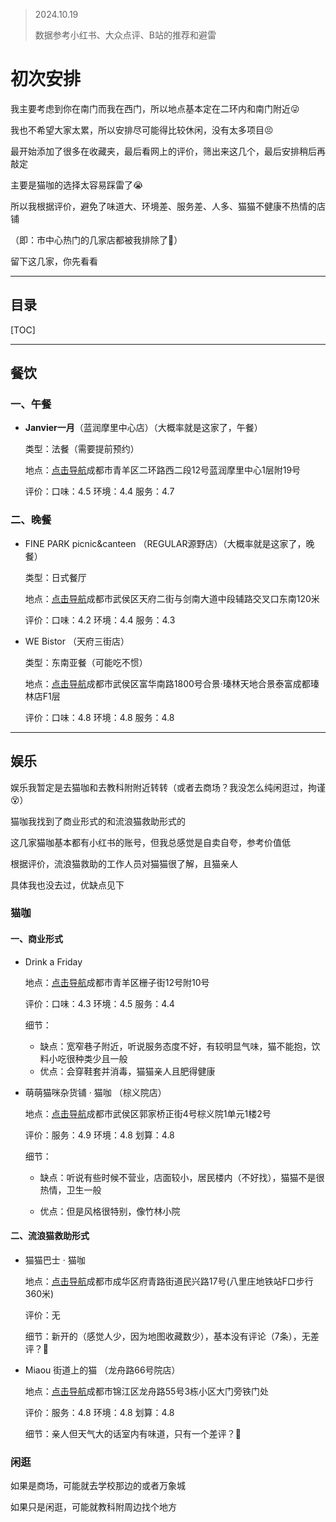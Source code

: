 > 2024.10.19
>
> 数据参考小红书、大众点评、B站的推荐和避雷

# 初次安排

我主要考虑到你在南门而我在西门，所以地点基本定在二环内和南门附近😜

我也不希望大家太累，所以安排尽可能得比较休闲，没有太多项目😣

最开始添加了很多在收藏夹，最后看网上的评价，筛出来这几个，最后安排稍后再敲定

主要是猫咖的选择太容易踩雷了😭

所以我根据评价，避免了味道大、环境差、服务差、人多、猫猫不健康不热情的店铺

（即：市中心热门的几家店都被我排除了🤔）

留下这几家，你先看看

------

## 目录

[TOC]

------


## 餐饮

### 一、午餐

- **Janvier一月**（蓝润摩里中心店）（大概率就是这家了，午餐）

  类型：法餐（需要提前预约）

  地点：[点击导航](https://surl.amap.com/60RwQMYEZ3yG)成都市青羊区二环路西二段12号蓝润摩里中心1层附19号

  评价：口味：4.5 环境：4.4 服务：4.7

### 二、晚餐

- FINE PARK picnic&canteen （REGULAR源野店）（大概率就是这家了，晚餐）

  类型：日式餐厅

  地点：[点击导航](https://surl.amap.com/6cjgVrUs14fau)成都市武侯区天府二街与剑南大道中段辅路交叉口东南120米

  评价：口味：4.2 环境：4.4 服务：4.3

- WE Bistor （天府三街店）

  类型：东南亚餐（可能吃不惯）

  地点：[点击导航](https://surl.amap.com/674I0wvKm7x3)成都市武侯区富华南路1800号合景·瑧林天地合景泰富成都瑧林店F1层

  评价：口味：4.8 环境：4.8 服务：4.8

------


## 娱乐

娱乐我暂定是去猫咖和去教科附附近转转（或者去商场？我没怎么纯闲逛过，拘谨😵）

猫咖我找到了商业形式的和流浪猫救助形式的

这几家猫咖基本都有小红书的账号，但我总感觉是自卖自夸，参考价值低

根据评价，流浪猫救助的工作人员对猫猫很了解，且猫亲人

具体我也没去过，优缺点见下

### 猫咖

#### 一、商业形式

- Drink a Friday

  地点：[点击导航](https://surl.amap.com/6qovcWrKu2eD)成都市青羊区栅子街12号附10号

  评价：口味：4.3 环境：4.5 服务：4.4

  细节：

  - 缺点：宽窄巷子附近，听说服务态度不好，有较明显气味，猫不能抱，饮料小吃很种类少且一般
  - 优点：会穿鞋套并消毒，猫猫亲人且肥得健康

- 萌萌猫咪杂货铺 · 猫咖 （棕义院店）

  地点：[点击导航](https://surl.amap.com/6q3ufjDGm8UO)成都市武侯区郭家桥正街4号棕义院1单元1楼2号

  评价：服务：4.9 环境：4.8 划算：4.8

  细节：

  - 缺点：听说有些时候不营业，店面较小，居民楼内（不好找），猫猫不是很热情，卫生一般

  - 优点：但是风格很特别，像竹林小院

#### 二、流浪猫救助形式

- 猫猫巴士 · 猫咖

  地点：[点击导航](https://surl.amap.com/6pVfqG2c1b1MW)成都市成华区府青路街道民兴路17号(八里庄地铁站F口步行360米)

  评价：无

  细节：新开的（感觉人少，因为地图收藏数少），基本没有评论（7条），无差评？🤔

- Miaou 街道上的猫 （龙舟路66号院店）

  地点：[点击导航](https://surl.amap.com/6qkZHke4A8ku)成都市锦江区龙舟路55号3栋小区大门旁铁门处

  评价：服务：4.8 环境：4.8 划算：4.8

  细节：亲人但天气大的话室内有味道，只有一个差评？🤔

### 闲逛

如果是商场，可能就去学校那边的或者万象城

如果只是闲逛，可能就教科附周边找个地方
